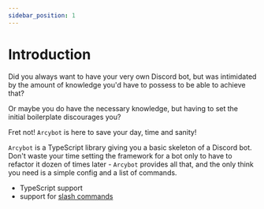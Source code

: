 ```yaml
---
sidebar_position: 1
---
```


# Introduction

Did you always want to have your very own Discord bot, but was intimidated by the amount of knowledge you'd have to possess to be able to achieve that?

Or maybe you do have the necessary knowledge, but having to set the initial boilerplate discourages you?

Fret not! `Arcybot` is here to save your day, time and sanity!

`Arcybot` is a TypeScript library giving you a basic skeleton of a Discord bot. Don't waste your time setting the framework for a bot only to have to refactor it dozen of times later - `Arcybot` provides all that, and the only think you need is a simple config and a list of commands.

- TypeScript support
- support for [slash commands](https://support.discord.com/hc/en-us/articles/1500000368501-Slash-Commands-FAQ)
